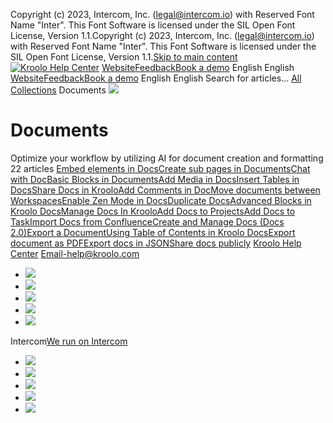 Copyright (c) 2023, Intercom, Inc. (legal@intercom.io) with Reserved Font Name "Inter". This Font Software is licensed under the SIL Open Font License, Version 1.1.Copyright (c) 2023, Intercom, Inc. (legal@intercom.io) with Reserved Font Name "Inter". This Font Software is licensed under the SIL Open Font License, Version 1.1.[Skip to main content](https://help.kroolo.com/en/collections/9304753-documents#main-content)
[![Kroolo Help Center](https://downloads.intercomcdn.com/i/o/h4qkzypg/611116/ee699fbf23fef0f6d8d4f666d84c/37cdcedd14003d8fdcfdeda0a05c09cb)](https://help.kroolo.com/en/)
[Website](https://kroolo.com/)[Feedback](https://kroolo.featurebase.app/)[Book a demo](https://kroolo.com/book-demo)
English
English
[Website](https://kroolo.com/)[Feedback](https://kroolo.featurebase.app/)[Book a demo](https://kroolo.com/book-demo)
English
English
Search for articles...
[All Collections](https://help.kroolo.com/en/)
Documents
![](https://downloads.intercomcdn.com/i/o/570278/1c2b406366df4fe856ac8d1d/5e0a848133b009d090bc3d984d6b970f.png)
# Documents
Optimize your workflow by utilizing AI for document creation and formatting
22 articles
[Embed elements in Docs](https://help.kroolo.com/en/articles/9576194-embed-elements-in-docs)[Create sub pages in Documents](https://help.kroolo.com/en/articles/9576949-create-sub-pages-in-documents)[Chat with Doc](https://help.kroolo.com/en/articles/9826869-chat-with-doc)[Basic Blocks in Documents](https://help.kroolo.com/en/articles/9826992-basic-blocks-in-documents)[Add Media in Docs](https://help.kroolo.com/en/articles/9840912-add-media-in-docs)[Insert Tables in Docs](https://help.kroolo.com/en/articles/9858966-insert-tables-in-docs)[Share Docs in Kroolo](https://help.kroolo.com/en/articles/9859172-share-docs-in-kroolo)[Add Comments in Doc](https://help.kroolo.com/en/articles/9862810-add-comments-in-doc)[Move documents between Workspaces](https://help.kroolo.com/en/articles/9874700-move-documents-between-workspaces)[Enable Zen Mode in Docs](https://help.kroolo.com/en/articles/9874788-enable-zen-mode-in-docs)[Duplicate Docs](https://help.kroolo.com/en/articles/9874824-duplicate-docs)[Advanced Blocks in Kroolo Docs](https://help.kroolo.com/en/articles/9880867-advanced-blocks-in-kroolo-docs)[Manage Docs In Kroolo](https://help.kroolo.com/en/articles/9881055-manage-docs-in-kroolo)[Add Docs to Projects](https://help.kroolo.com/en/articles/9935648-add-docs-to-projects)[Add Docs to Task](https://help.kroolo.com/en/articles/9935651-add-docs-to-task)[Import Docs from Confluence](https://help.kroolo.com/en/articles/9936991-import-docs-from-confluence)[Create and Manage Docs (Docs 2.0)](https://help.kroolo.com/en/articles/9937049-create-and-manage-docs-docs-2-0)[Export a Document](https://help.kroolo.com/en/articles/10288549-export-a-document)[Using Table of Contents in Kroolo Docs](https://help.kroolo.com/en/articles/10299776-using-table-of-contents-in-kroolo-docs)[Export document as PDF](https://help.kroolo.com/en/articles/10852329-export-document-as-pdf)[Export docs in JSON](https://help.kroolo.com/en/articles/11373898-export-docs-in-json)[Share docs publicly](https://help.kroolo.com/en/articles/11401136-share-docs-publicly)
[Kroolo Help Center](https://help.kroolo.com/en/)
Email-help@kroolo.com
  * [![](https://intercom.help/kroolo/assets/svg/icon:social-facebook/FFFFFF)](https://www.facebook.com/profile.php?id=61553808299270)
  * [![](https://intercom.help/kroolo/assets/svg/icon:social-linkedin/FFFFFF)](https://www.linkedin.com/company/getkroolo)
  * [![](https://intercom.help/kroolo/assets/svg/icon:social-instagram/FFFFFF)](https://www.instagram.com/getkroolo)
  * [![](https://intercom.help/kroolo/assets/svg/icon:social-youtube/FFFFFF)](https://www.youtube.com/@getkroolo/featured)
  * [![](https://intercom.help/kroolo/assets/svg/icon:social-twitter-x/FFFFFF)](https://www.twitter.com/getkroolo)


Intercom[We run on Intercom](https://www.intercom.com/intercom-link?company=Kroolo&solution=customer-support&utm_campaign=intercom-link&utm_content=We+run+on+Intercom&utm_medium=help-center&utm_referrer=https%3A%2F%2Fhelp.kroolo.com%2Fen%2Fcollections%2F9304753-documents&utm_source=desktop-web)
  * [![](https://intercom.help/kroolo/assets/svg/icon:social-facebook/FFFFFF)](https://www.facebook.com/profile.php?id=61553808299270)
  * [![](https://intercom.help/kroolo/assets/svg/icon:social-linkedin/FFFFFF)](https://www.linkedin.com/company/getkroolo)
  * [![](https://intercom.help/kroolo/assets/svg/icon:social-instagram/FFFFFF)](https://www.instagram.com/getkroolo)
  * [![](https://intercom.help/kroolo/assets/svg/icon:social-youtube/FFFFFF)](https://www.youtube.com/@getkroolo/featured)
  * [![](https://intercom.help/kroolo/assets/svg/icon:social-twitter-x/FFFFFF)](https://www.twitter.com/getkroolo)


